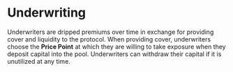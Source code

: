 # Underwriting

Underwriters are dripped premiums over time in exchange for providing cover and liquidity to the protocol. When providing cover, underwriters choose the **Price Point** at which they are willing to take exposure when they deposit capital into the pool. Underwriters can withdraw their capital if it is unutilized at any time. 



